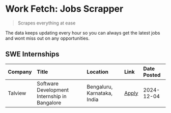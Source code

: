 # Work Fetch: Jobs Scrapper
> Scrapes everything at ease

The data keeps updating every hour so you can always get the latest jobs and wont miss out on any opportunities.

## SWE Internships
<!--START_SECTION:workfetch-->
| Company   | Title                                        | Location                    | Link                                                                                                                                                                                                          | Date Posted   |
|:----------|:---------------------------------------------|:----------------------------|:--------------------------------------------------------------------------------------------------------------------------------------------------------------------------------------------------------------|:--------------|
| Talview   | Software Development Internship in Bangalore | Bengaluru, Karnataka, India | [Apply](https://in.linkedin.com/jobs/view/software-development-internship-in-bangalore-at-talview-4089000537?position=2&pageNum=0&refId=m0bwlMZKrq7C3GyplppCNg%3D%3D&trackingId=gTwV78KsOSw8dbN1StcVDw%3D%3D) | 2024-12-04    |
<!--END_SECTION:workfetch-->
